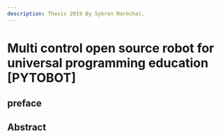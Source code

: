 ```yaml
---
description: Thesis 2019 By Sybren Maréchal.
---
```


# Multi control open source robot for universal programming education \[PYTOBOT\]

## preface



## Abstract

